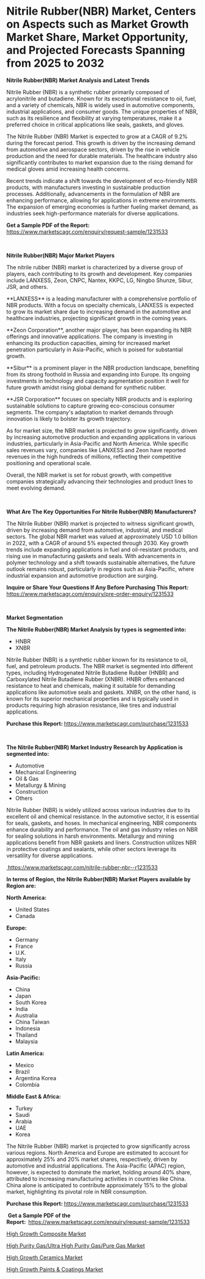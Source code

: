 <p><h1>Nitrile Rubber(NBR) Market, Centers on Aspects such as Market Growth Market Share, Market Opportunity, and Projected Forecasts Spanning from 2025 to 2032</h1></p><p><strong>Nitrile Rubber(NBR) Market Analysis and Latest Trends</strong></p>
<p><p>Nitrile Rubber (NBR) is a synthetic rubber primarily composed of acrylonitrile and butadiene. Known for its exceptional resistance to oil, fuel, and a variety of chemicals, NBR is widely used in automotive components, industrial applications, and consumer goods. The unique properties of NBR, such as its resilience and flexibility at varying temperatures, make it a preferred choice in critical applications like seals, gaskets, and gloves.</p><p>The Nitrile Rubber (NBR) Market is expected to grow at a CAGR of 9.2% during the forecast period. This growth is driven by the increasing demand from automotive and aerospace sectors, driven by the rise in vehicle production and the need for durable materials. The healthcare industry also significantly contributes to market expansion due to the rising demand for medical gloves amid increasing health concerns.</p><p>Recent trends indicate a shift towards the development of eco-friendly NBR products, with manufacturers investing in sustainable production processes. Additionally, advancements in the formulation of NBR are enhancing performance, allowing for applications in extreme environments. The expansion of emerging economies is further fueling market demand, as industries seek high-performance materials for diverse applications.</p></p>
<p><strong>Get a Sample PDF of the Report:&nbsp;</strong> <a href="https://www.marketscagr.com/enquiry/request-sample/1231533?utm_campaign=2187&utm_medium=2&utm_source=Github&utm_content=ia&utm_term=03042025&utm_id=nitrile-rubbernbr">https://www.marketscagr.com/enquiry/request-sample/1231533</a></p>
<p>&nbsp;</p>
<p><strong>Nitrile Rubber(NBR) Major Market Players</strong></p>
<p><p>The nitrile rubber (NBR) market is characterized by a diverse group of players, each contributing to its growth and development. Key companies include LANXESS, Zeon, CNPC, Nantex, KKPC, LG, Ningbo Shunze, Sibur, JSR, and others. </p><p>**LANXESS** is a leading manufacturer with a comprehensive portfolio of NBR products. With a focus on specialty chemicals, LANXESS is expected to grow its market share due to increasing demand in the automotive and healthcare industries, projecting significant growth in the coming years.</p><p>**Zeon Corporation**, another major player, has been expanding its NBR offerings and innovative applications. The company is investing in enhancing its production capacities, aiming for increased market penetration particularly in Asia-Pacific, which is poised for substantial growth.</p><p>**Sibur** is a prominent player in the NBR production landscape, benefiting from its strong foothold in Russia and expanding into Europe. Its ongoing investments in technology and capacity augmentation position it well for future growth amidst rising global demand for synthetic rubber.</p><p>**JSR Corporation** focuses on specialty NBR products and is exploring sustainable solutions to capture growing eco-conscious consumer segments. The company's adaptation to market demands through innovation is likely to bolster its growth trajectory.</p><p>As for market size, the NBR market is projected to grow significantly, driven by increasing automotive production and expanding applications in various industries, particularly in Asia-Pacific and North America. While specific sales revenues vary, companies like LANXESS and Zeon have reported revenues in the high hundreds of millions, reflecting their competitive positioning and operational scale. </p><p>Overall, the NBR market is set for robust growth, with competitive companies strategically advancing their technologies and product lines to meet evolving demand.</p></p>
<p>&nbsp;</p>
<p><strong>What Are The Key Opportunities For Nitrile Rubber(NBR) Manufacturers?</strong></p>
<p><p>The Nitrile Rubber (NBR) market is projected to witness significant growth, driven by increasing demand from automotive, industrial, and medical sectors. The global NBR market was valued at approximately USD 1.0 billion in 2022, with a CAGR of around 5% expected through 2030. Key growth trends include expanding applications in fuel and oil-resistant products, and rising use in manufacturing gaskets and seals. With advancements in polymer technology and a shift towards sustainable alternatives, the future outlook remains robust, particularly in regions such as Asia-Pacific, where industrial expansion and automotive production are surging.</p></p>
<p><strong>Inquire or Share Your Questions If Any Before Purchasing This Report:</strong> <a href="https://www.marketscagr.com/enquiry/pre-order-enquiry/1231533?utm_campaign=2187&utm_medium=2&utm_source=Github&utm_content=ia&utm_term=03042025&utm_id=nitrile-rubbernbr">https://www.marketscagr.com/enquiry/pre-order-enquiry/1231533</a></p>
<p>&nbsp;</p>
<p><strong>Market Segmentation</strong></p>
<p><strong>The Nitrile Rubber(NBR) Market Analysis by types is segmented into:</strong></p>
<p><ul><li>HNBR</li><li>XNBR</li></ul></p>
<p><p>Nitrile Rubber (NBR) is a synthetic rubber known for its resistance to oil, fuel, and petroleum products. The NBR market is segmented into different types, including Hydrogenated Nitrile Butadiene Rubber (HNBR) and Carboxylated Nitrile Butadiene Rubber (XNBR). HNBR offers enhanced resistance to heat and chemicals, making it suitable for demanding applications like automotive seals and gaskets. XNBR, on the other hand, is known for its superior mechanical properties and is typically used in products requiring high abrasion resistance, like tires and industrial applications.</p></p>
<p><strong>Purchase this Report:&nbsp;</strong><a href="https://www.marketscagr.com/purchase/1231533?utm_campaign=2187&utm_medium=2&utm_source=Github&utm_content=ia&utm_term=03042025&utm_id=nitrile-rubbernbr">https://www.marketscagr.com/purchase/1231533</a></p>
<p>&nbsp;</p>
<p><strong>The Nitrile Rubber(NBR) Market Industry Research by Application is segmented into:</strong></p>
<p><ul><li>Automotive</li><li>Mechanical Engineering</li><li>Oil & Gas</li><li>Metallurgy & Mining</li><li>Construction</li><li>Others</li></ul></p>
<p><p>Nitrile Rubber (NBR) is widely utilized across various industries due to its excellent oil and chemical resistance. In the automotive sector, it is essential for seals, gaskets, and hoses. In mechanical engineering, NBR components enhance durability and performance. The oil and gas industry relies on NBR for sealing solutions in harsh environments. Metallurgy and mining applications benefit from NBR gaskets and liners. Construction utilizes NBR in protective coatings and sealants, while other sectors leverage its versatility for diverse applications.</p></p>
<p><a href="https://www.marketscagr.com/nitrile-rubber-nbr--r1231533?utm_campaign=2187&utm_medium=2&utm_source=Github&utm_content=ia&utm_term=03042025&utm_id=nitrile-rubbernbr">&nbsp;https://www.marketscagr.com/nitrile-rubber-nbr--r1231533</a></p>
<p><strong>In terms of Region, the Nitrile Rubber(NBR) Market Players available by Region are:</strong></p>
<p>
    <p> <strong> North America: </strong>
        <ul>
            <li>United States</li>
            <li>Canada</li>
        </ul>
        </p> 
    <p> <strong> Europe: </strong>
        <ul>
            <li>Germany</li>
            <li>France</li>
            <li>U.K.</li>
            <li>Italy</li>
            <li>Russia</li>
        </ul>
        </p> 
    <p> <strong> Asia-Pacific: </strong>
        <ul>
            <li>China</li>
            <li>Japan</li>
            <li>South Korea</li>
            <li>India</li>
            <li>Australia</li>
            <li>China Taiwan</li>
            <li>Indonesia</li>
            <li>Thailand</li>
            <li>Malaysia</li>
        </ul>
        </p> 
    <p> <strong> Latin America: </strong>
        <ul>
            <li>Mexico</li>
            <li>Brazil</li>
            <li>Argentina Korea</li>
            <li>Colombia</li>
        </ul>
        </p> 
    <p> <strong> Middle East & Africa: </strong>
        <ul>
            <li>Turkey</li>
            <li>Saudi</li>
            <li>Arabia</li>
            <li>UAE</li>
            <li>Korea</li>
        </ul>
    </p>
    </p>
<p><p>The Nitrile Rubber (NBR) market is projected to grow significantly across various regions. North America and Europe are estimated to account for approximately 25% and 20% market shares, respectively, driven by automotive and industrial applications. The Asia-Pacific (APAC) region, however, is expected to dominate the market, holding around 40% share, attributed to increasing manufacturing activities in countries like China. China alone is anticipated to contribute approximately 15% to the global market, highlighting its pivotal role in NBR consumption.</p></p>
<p><strong>Purchase this Report: </strong><a href="https://www.marketscagr.com/purchase/1231533?utm_campaign=2187&utm_medium=2&utm_source=Github&utm_content=ia&utm_term=03042025&utm_id=nitrile-rubbernbr">https://www.marketscagr.com/purchase/1231533</a></p>
<p>&nbsp;<strong>Get a Sample PDF of the Report:&nbsp;&nbsp;</strong><a href="https://www.marketscagr.com/enquiry/request-sample/1231533?utm_campaign=2187&utm_medium=2&utm_source=Github&utm_content=ia&utm_term=03042025&utm_id=nitrile-rubbernbr">https://www.marketscagr.com/enquiry/request-sample/1231533</a></p>
<p><strong></strong></p>
<p><p><a href="https://github.com/shamprenadw7/Market-Research-Report-List-1/blob/main/high-growth-composite-market.md?utm_campaign=2187&utm_medium=2&utm_source=Github&utm_content=ia&utm_term=03042025&utm_id=nitrile-rubbernbr">High Growth Composite Market</a></p><p><a href="https://github.com/mauripalmi/Market-Research-Report-List-6/blob/main/high-purity-gasultra-high-purity-gaspure-gas-market.md?utm_campaign=2187&utm_medium=2&utm_source=Github&utm_content=ia&utm_term=03042025&utm_id=nitrile-rubbernbr">High Purity Gas/Ultra High Purity Gas/Pure Gas Market</a></p><p><a href="https://github.com/abararybar2x/Market-Research-Report-List-1/blob/main/high-growth-ceramics-market.md?utm_campaign=2187&utm_medium=2&utm_source=Github&utm_content=ia&utm_term=03042025&utm_id=nitrile-rubbernbr">High Growth Ceramics Market</a></p><p><a href="https://github.com/gulaimolin/Market-Research-Report-List-7/blob/main/high-growth-paints-coatings-market.md?utm_campaign=2187&utm_medium=2&utm_source=Github&utm_content=ia&utm_term=03042025&utm_id=nitrile-rubbernbr">High Growth Paints & Coatings Market</a></p></p>